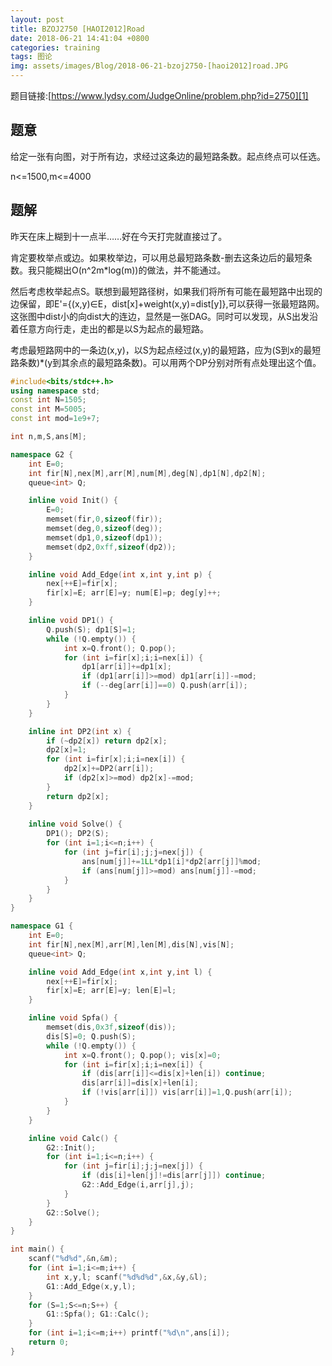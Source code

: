 ```yaml
---
layout: post
title: BZOJ2750 [HAOI2012]Road
date: 2018-06-21 14:41:04 +0800
categories: training
tags: 图论
img: assets/images/Blog/2018-06-21-bzoj2750-[haoi2012]road.JPG
---
```


题目链接:[https://www.lydsy.com/JudgeOnline/problem.php?id=2750][1]

## **题意**

给定一张有向图，对于所有边，求经过这条边的最短路条数。起点终点可以任选。

n<=1500,m<=4000

## **题解**

昨天在床上糊到十一点半……好在今天打完就直接过了。

肯定要枚举点或边。如果枚举边，可以用总最短路条数-删去这条边后的最短条数。我只能糊出O(n^2m*log(m))的做法，并不能通过。

然后考虑枚举起点S。联想到最短路径树，如果我们将所有可能在最短路中出现的边保留，即E'={(x,y)∈E，dist[x]+weight(x,y)=dist[y]},可以获得一张最短路网。这张图中dist小的向dist大的连边，显然是一张DAG。同时可以发现，从S出发沿着任意方向行走，走出的都是以S为起点的最短路。

考虑最短路网中的一条边(x,y)，以S为起点经过(x,y)的最短路，应为(S到x的最短路条数)*(y到其余点的最短路条数)。可以用两个DP分别对所有点处理出这个值。

```cpp
#include<bits/stdc++.h>
using namespace std;
const int N=1505;
const int M=5005;
const int mod=1e9+7;

int n,m,S,ans[M];

namespace G2 {
	int E=0;
	int fir[N],nex[M],arr[M],num[M],deg[N],dp1[N],dp2[N];
	queue<int> Q;

	inline void Init() {
		E=0;
		memset(fir,0,sizeof(fir));
		memset(deg,0,sizeof(deg));
		memset(dp1,0,sizeof(dp1));
		memset(dp2,0xff,sizeof(dp2));
	}

	inline void Add_Edge(int x,int y,int p) {
		nex[++E]=fir[x];
		fir[x]=E; arr[E]=y; num[E]=p; deg[y]++;
	}

	inline void DP1() {
		Q.push(S); dp1[S]=1;
		while (!Q.empty()) {
			int x=Q.front(); Q.pop();
			for (int i=fir[x];i;i=nex[i]) {
				dp1[arr[i]]+=dp1[x];
				if (dp1[arr[i]]>=mod) dp1[arr[i]]-=mod;
				if (--deg[arr[i]]==0) Q.push(arr[i]);
			}
		}
	}

	inline int DP2(int x) {
		if (~dp2[x]) return dp2[x];
		dp2[x]=1;
		for (int i=fir[x];i;i=nex[i]) {
			dp2[x]+=DP2(arr[i]);
			if (dp2[x]>=mod) dp2[x]-=mod;
		}
		return dp2[x];
	}
	
	inline void Solve() {
		DP1(); DP2(S);
		for (int i=1;i<=n;i++) {
			for (int j=fir[i];j;j=nex[j]) {
				ans[num[j]]+=1LL*dp1[i]*dp2[arr[j]]%mod;
				if (ans[num[j]]>=mod) ans[num[j]]-=mod;
			}
		}
	}
}

namespace G1 {
	int E=0;
	int fir[N],nex[M],arr[M],len[M],dis[N],vis[N];
	queue<int> Q;

	inline void Add_Edge(int x,int y,int l) {
		nex[++E]=fir[x];
		fir[x]=E; arr[E]=y; len[E]=l;
	}

	inline void Spfa() {
		memset(dis,0x3f,sizeof(dis));
		dis[S]=0; Q.push(S);
		while (!Q.empty()) {
			int x=Q.front(); Q.pop(); vis[x]=0;
			for (int i=fir[x];i;i=nex[i]) {
				if (dis[arr[i]]<=dis[x]+len[i]) continue;
				dis[arr[i]]=dis[x]+len[i];
				if (!vis[arr[i]]) vis[arr[i]]=1,Q.push(arr[i]);
			}
		}
	}

	inline void Calc() {
		G2::Init();
		for (int i=1;i<=n;i++) {
			for (int j=fir[i];j;j=nex[j]) {
				if (dis[i]+len[j]!=dis[arr[j]]) continue;
				G2::Add_Edge(i,arr[j],j);
			}
		}
		G2::Solve();
	}
}

int main() {
	scanf("%d%d",&n,&m);
	for (int i=1;i<=m;i++) {
		int x,y,l; scanf("%d%d%d",&x,&y,&l);
		G1::Add_Edge(x,y,l);
	}
	for (S=1;S<=n;S++) {
		G1::Spfa(); G1::Calc();
	}
	for (int i=1;i<=m;i++) printf("%d\n",ans[i]);
	return 0;
}
```

[1]:https://www.lydsy.com/JudgeOnline/problem.php?id=2750